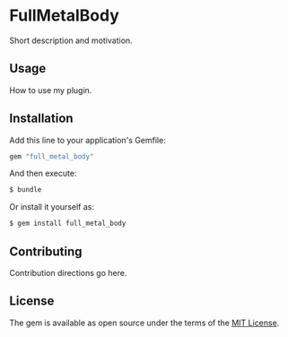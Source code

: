 # FullMetalBody
Short description and motivation.

## Usage
How to use my plugin.

## Installation
Add this line to your application's Gemfile:

```ruby
gem "full_metal_body"
```

And then execute:
```bash
$ bundle
```

Or install it yourself as:
```bash
$ gem install full_metal_body
```

## Contributing
Contribution directions go here.

## License
The gem is available as open source under the terms of the [MIT License](https://opensource.org/licenses/MIT).
